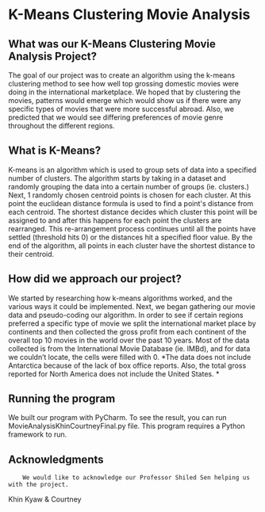 # K-Means Clustering Movie Analysis

## What was our K-Means Clustering Movie Analysis Project?

The goal of our project was to create an algorithm using the k-means clustering method to see how well top grossing domestic movies were doing in the international marketplace.
We hoped that by clustering the movies, patterns would emerge which would show us if there were any specific types of movies that were more successful abroad.
Also, we predicted that we would see differing preferences of movie genre throughout the different regions.


## What is K-Means?
K-means is an algorithm which is used to group sets of data into a specified number of clusters.
The algorithm starts by taking in a dataset and randomly grouping the data into a certain number of groups (ie. clusters.)
Next, 1 randomly chosen centroid points is chosen for each cluster. At this point the euclidean distance formula is used to find
a point's distance from each centroid. The shortest distance decides which cluster this point will be assigned to and after this happens for each point the clusters are rearranged.
This re-arrangement process continues until all the points have settled (threshold hits 0) or the distances hit a specified floor value.
By the end of the algorithm, all points in each cluster have the shortest distance to their centroid.  


## How did we approach our project?
We started by researching how k-means algorithms worked, and the various ways it could be implemented.
Next, we began gathering our movie data and pseudo-coding our algorithm. In order to see if certain regions preferred a specific type of movie we split the international market place by continents
and then collected the gross profit from each continent of the overall top 10 movies in the world over the past 10 years. Most of the data collected is from the International Movie Database (ie. IMBd),
and for data we couldn’t locate, the cells were filled with 0. *The data does not include Antarctica because of the lack of box office reports. Also, the total gross reported for North America does not include the United States. *


## Running the program
We built our program with PyCharm. To see the result, you can run MovieAnalysisKhinCourtneyFinal.py file. This program requires a Python framework to run.

## Acknowledgments
		We would like to acknowledge our Professor Shiled Sen helping us with the project.

 Khin Kyaw & Courtney
